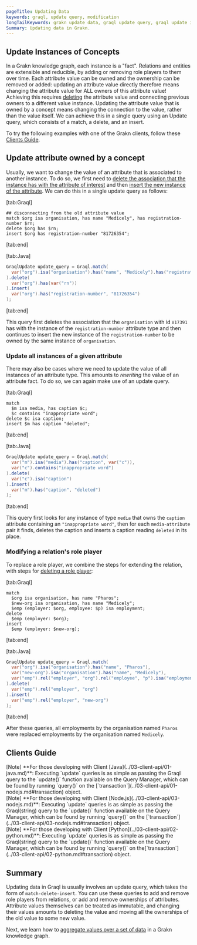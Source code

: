 ```yaml
---
pageTitle: Updating Data
keywords: graql, update query, modification
longTailKeywords: grakn update data, graql update query, graql update instances
Summary: Updating data in Grakn.
---
```


## Update Instances of Concepts

In a Grakn knowledge graph, each instance is a "fact". Relations and entities are extensible and reducible, by adding or removing role players to them over time.
Each attribute value can be owned and the ownership can be removed or added: updating an attribute value directly therefore means changing the attribute value for ALL owners of this attribute value! 
Achieving this requires [deleting](../11-query/04-delete-query.md) the attribute value and connecting previous owners to a different value instance. 
Updating the attribute value that is owned by a concept means changing the connection to the value, rather than the value itself. We can achieve this in a single query using an Update query, which consists of a match, a delete, and an insert.

To try the following examples with one of the Grakn clients, follow these [Clients Guide](#clients-guide).

## Update attribute owned by a concept
Usually, we want to change the value of an attribute that is associated to another instance. To do so, we first need to [delete the association that the instance has with the attribute of interest](../11-query/04-delete-query.md#delete-attribute-ownerships) and then [insert the new instance of the attribute](../11-query/03-insert-query.md#insert-instances-of-an-attribute-type). We can do this in a single update query as follows:

<div class="tabs dark">

[tab:Graql]

```graql
## disconnecting from the old attribute value
match $org isa organisation, has name "Medicely", has registration-number $rn; 
delete $org has $rn;
insert $org has registration-number "81726354";
```
[tab:end]

[tab:Java]
```java
GraqlUpdate update_query = Graql.match(
  var("org").isa("organisation").has("name", "Medicely").has("registration-number", var("rn"))
).delete(
  var("org").has(var("rn"))
).insert(
  var("org").has("registration-number", "81726354")
);
```
[tab:end]
</div>

This query first deletes the association that the `organisation` with id `V17391` has with the instance of the `registration-number` attribute type and then continues to insert the new instance of the `registration-number` to be owned by the same instance of `organisation`.


### Update all instances of a given attribute
There may also be cases where we need to update the value of all instances of an attribute type. This amounts to _rewriting_ the value of an attribute fact. 
To do so, we can again make use of an update query.

<div class="tabs dark">

[tab:Graql]
```graql
match
  $m isa media, has caption $c;
  $c contains "inappropriate word";
delete $c isa caption;
insert $m has caption "deleted";
```
[tab:end]

[tab:Java]
```java
GraqlUpdate update_query = Graql.match(
  var("m").isa("media").has("caption", var("c")),
  var("c").contains("inappropriate word")
).delete(
  var("c").isa("caption")
).insert(
  var("m").has("caption", "deleted")
);
```
[tab:end]
</div>

This query first looks for any instance of type `media` that owns the `caption` attribute containing an `"inappropriate word"`, then for each `media`-`attribute` pair it finds, deletes the caption and inserts a caption reading `deleted` in its place.


### Modifying a relation's role player

To replace a role player, we combine the steps for extending the relation, with steps for [deleting a role player](../11-query/04-delete-query.md#delete-role-players-from-relations):

<div class="tabs dark">

[tab:Graql]
```graql
match
  $org isa organisation, has name "Pharos";
  $new-org isa organisation, has name "Medicely";
  $emp (employer: $org, employee: $p) isa employment;
delete
  $emp (employer: $org);
insert
  $emp (employer: $new-org);
```
[tab:end]

[tab:Java]
```java
GraqlUpdate update_query = Graql.match(
  var("org").isa("organisation").has("name", "Pharos"),
  var("new-org").isa("organisation").has("name", "Medicely"),
  var("emp").rel("employer", "org").rel("employee", "p").isa("employment")
).delete(
  var("emp").rel("employer", "org")
).insert(
  var("emp").rel("employer", "new-org")
);
```
[tab:end]
</div>

After these queries, all employments by the organisation named `Pharos` were replaced employments by the organisation named `Medicely`.

## Clients Guide

<div class = "note">
[Note]
**For those developing with Client [Java](../03-client-api/01-java.md)**: Executing `update` queries is as simple as passing the Graql query to the `update()` function available on the Query Manager, which can be found by running `query()` on the [`transaction`](../03-client-api/01-nodejs.md#transaction) object.
</div>

<div class = "note">
[Note]
**For those developing with Client [Node.js](../03-client-api/03-nodejs.md)**: Executing `update` queries is as simple as passing the Graql(string) query to the `update()` function available on the Query Manager, which can be found by running `query()` on the [`transaction`](../03-client-api/03-nodejs.md#transaction) object.
</div>

<div class = "note">
[Note]
**For those developing with Client [Python](../03-client-api/02-python.md)**: Executing `update` queries is as simple as passing the Graql(string) query to the `update()` function available on the Query Manager, which can be found by running `query()` on the[`transaction`](../03-client-api/02-python.md#transaction) object.
</div>


## Summary
Updating data in Graql is usually involves an update query, which takes the form of `match-delete-insert`. You can use these queries to
add and remove role players from relations, or add and remove ownerships of attributes. Attribute values themselves can be treated
as immutable, and changing their values amounts to deleting the value and moving all the ownerships of the old value to some 
new value.


Next, we learn how to [aggregate values over a set of data](../11-query/06-aggregate-query.md) in a Grakn knowledge graph.
